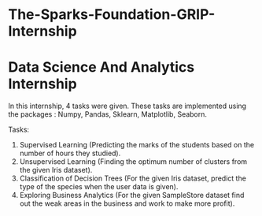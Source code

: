 # The-Sparks-Foundation-GRIP-Internship
# Data Science And Analytics Internship

In this internship, 4 tasks were given. These tasks are implemented using the packages : Numpy, Pandas, Sklearn, Matplotlib, Seaborn.

 Tasks:
1. Supervised Learning (Predicting the marks of the students based on the number of hours they studied).
2. Unsupervised Learning (Finding the optimum number of clusters from the given Iris dataset).
3. Classification of Decision Trees (For the given Iris dataset, predict the type of the species when the user data is given).
4. Exploring Business Analytics (For the given SampleStore dataset find out the weak areas in the business and work to make more profit).

